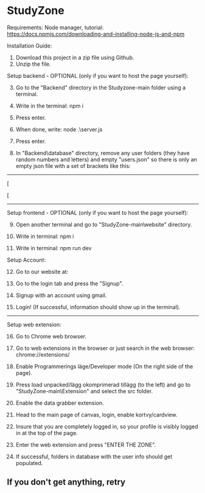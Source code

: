 # StudyZone
Requirements: Node manager, tutorial: https://docs.npmjs.com/downloading-and-installing-node-js-and-npm

Installation Guide:
1. Download this project in a zip file using Github.
2. Unzip the file.

Setup backend - OPTIONAL (only if you want to host the page yourself):

3. Go to the "Backend" directory in the Studyzone-main folder using a terminal.

4. Write in the terminal: npm i
5. Press enter.

6. When done, write: node .\server.js
7. Press enter.

8. In "Backend\database" directory, remove any user folders (they have random numbers and letters) and empty "users.json" so there is only an empty json file with a set of brackets like this:
********   
[

[
********
Setup frontend - OPTIONAL (only if you want to host the page yourself):

9. Open another terminal and go to "StudyZone-main\website" directory.

10. Write in terminal: npm i 

11. Write in terminal: npm run dev 

Setup Account:

12. Go to our website at:
 
13. Go to the login tab and press the "Signup".

14. Signup with an account using gmail.

15. Login! (If successful, information should show up in the terminal).

---------------------------------------------------------------------------------------
Setup web extension:

16. Go to Chrome web browser.

17. Go to web extensions in the browser or just search in the web browser: chrome://extensions/ 

18. Enable Programmerings läge/Developer mode (On the right side of the page).

19. Press load unpacked/lägg okomprimerad tillägg (to the left) and go to "StudyZone-main\Extension" and select the src folder.

20. Enable the data grabber extension.

21. Head to the main page of canvas, login, enable kortvy/cardview.

22. Insure that you are completely logged in, so your profile is visibly logged in at the top of the page.

23. Enter the web extension and press "ENTER THE ZONE".

24. If successful, folders in database with the user info should get populated.

If you don't get anything, retry
---------------------------------------------------------------------------------------
